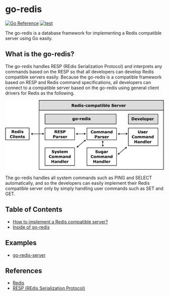 # go-redis

[![Go Reference](https://pkg.go.dev/badge/github.com/cybergarage/go-redis.svg)](https://pkg.go.dev/github.com/cybergarage/go-redis)
[![test](https://github.com/cybergarage/go-redis/actions/workflows/make.yml/badge.svg)](https://github.com/cybergarage/go-redis/actions/workflows/make.yml)

The go-redis is a database framework for implementing a Redis compatible server using Go easily.

## What is the go-redis?

The go-redis handles RESP (REdis Serialization Protocol) and interprets any commands based on the RESP so that all developers can develop Redis compatible servers easily. Because the go-redis is a compatible framework based on RESP and Redis command specifications, all developers can connect to a compatible server based on the go-redis using general client drivers for Redis as the following.

![](doc/img/framework.png)

The go-redis handles all system commands such as PING and SELECT automatically, and so the developers can easily implement their Redis compatible server only by simply handling user commands such as SET and GET.

## Table of Contents

- [How to implement a Redis compatible server?](doc/server_impl.md)
- [Inside of go-redis](doc/server_inside.md)

## Examples

- [go-redis-server](examples/go-redis-server)

## References

- [Redis](https://redis.io)
- [RESP (REdis Serialization Protocol)](https://github.com/cybergarage/go-redis.git)

